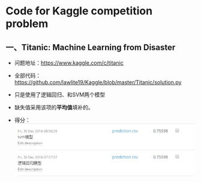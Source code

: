 Code for Kaggle competition problem
========================================

## 一、Titanic: Machine Learning from Disaster
- 问题地址：https://www.kaggle.com/c/titanic
- 全部代码：https://github.com/lawlite19/Kaggle/blob/master/Titanic/solution.py
- 只是使用了逻辑回归、和SVM两个模型
- 缺失值采用该项的**平均值**填补的。
- 得分：
![enter description here][1]


  [1]: ./images/Titanic_01.png "Titanic_01.png"